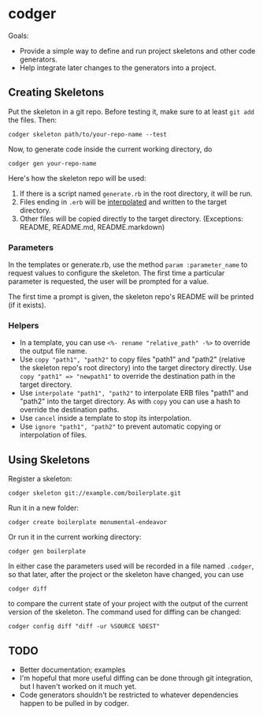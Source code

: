 # codger

Goals:

* Provide a simple way to define and run project skeletons and other code generators.
* Help integrate later changes to the generators into a project.

## Creating Skeletons

Put the skeleton in a git repo. Before testing it, make sure to at least `git add` the files. Then:

    codger skeleton path/to/your-repo-name --test

Now, to generate code inside the current working directory, do

    codger gen your-repo-name

Here's how the skeleton repo will be used:

1. If there is a script named `generate.rb` in the root directory, it will be run.
2. Files ending in `.erb` will be [interpolated](http://ruby-doc.org/stdlib-1.9.3/libdoc/erb/rdoc/ERB.html) and written to the target directory.
3. Other files will be copied directly to the target directory. (Exceptions: README, README.md, README.markdown)

### Parameters

In the templates or generate.rb, use the method `param :parameter_name` to request values to configure the skeleton. The first time a particular parameter is requested, the user will be prompted for a value.

The first time a prompt is given, the skeleton repo's README will be printed (if it exists).

### Helpers

* In a template, you can use `<%- rename "relative_path" -%>` to override the output file name.
* Use `copy "path1", "path2"` to copy files "path1" and "path2" (relative the skeleton repo's root directory) into the target directory directly. Use `copy "path1" => "newpath1"` to override the destination path in the target directory.
* Use `interpolate "path1", "path2"` to interpolate ERB files "path1" and "path2" into the target directory. As with `copy` you can use a hash to override the destination paths.
* Use `cancel` inside a template to stop its interpolation.
* Use `ignore "path1", "path2"` to prevent automatic copying or interpolation of files.

## Using Skeletons

Register a skeleton:

    codger skeleton git://example.com/boilerplate.git

Run it in a new folder:

    codger create boilerplate monumental-endeavor

Or run it in the current working directory:

    codger gen boilerplate

In either case the parameters used will be recorded in a file named `.codger`, so that later, after the project or the skeleton have changed, you can use

    codger diff

to compare the current state of your project with the output of the current version of the skeleton. The command used for diffing can be changed:

    codger config diff "diff -ur %SOURCE %DEST"

## TODO

* Better documentation; examples
* I'm hopeful that more useful diffing can be done through git integration, but I haven't worked on it much yet.
* Code generators shouldn't be restricted to whatever dependencies happen to be pulled in by codger.
